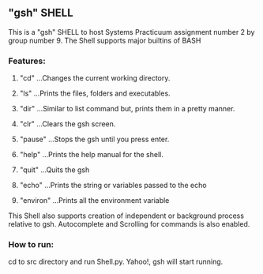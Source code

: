 ## "gsh" SHELL

This is a "gsh" SHELL to host Systems Practicuum assignment number 2 by group number 9. The Shell supports major builtins of BASH

### Features:

1. "cd"
...Changes the current working directory.

2. "ls"
...Prints the files, folders and executables.

3. "dir"
...Similar to list command but, prints them in a pretty manner.

4. "clr"
...Clears the gsh screen.

5. "pause"
...Stops the gsh until you press enter.

6. "help"
...Prints the help manual for the shell.

7. "quit"
...Quits the gsh

8. "echo"
...Prints the string or variables passed to the echo

9. "environ"
...Prints all the environment variable

This Shell also supports creation of independent or background process relative to gsh. Autocomplete and Scrolling for commands is also enabled.

### How to run:
cd to src directory and run Shell.py. Yahoo!, gsh will start running.